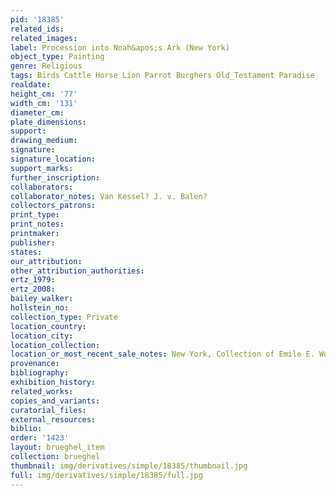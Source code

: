 ```yaml
---
pid: '18385'
related_ids: 
related_images: 
label: Procession into Noah&apos;s Ark (New York)
object_type: Painting
genre: Religious
tags: Birds Cattle Horse Lion Parrot Burghers Old_Testament Paradise
realdate: 
height_cm: '77'
width_cm: '131'
diameter_cm: 
plate_dimensions: 
support: 
drawing_medium: 
signature: 
signature_location: 
support_marks: 
further_inscription: 
collaborators: 
collaborator_notes: Van Kessel? J. v. Balen?
collectors_patrons: 
print_type: 
print_notes: 
printmaker: 
publisher: 
states: 
our_attribution: 
other_attribution_authorities: 
ertz_1979: 
ertz_2008: 
bailey_walker: 
hollstein_no: 
collection_type: Private
location_country: 
location_city: 
location_collection: 
location_or_most_recent_sale_notes: New York, Collection of Emile E. Wolf
provenance: 
bibliography: 
exhibition_history: 
related_works: 
copies_and_variants: 
curatorial_files: 
external_resources: 
biblio: 
order: '1423'
layout: brueghel_item
collection: brueghel
thumbnail: img/derivatives/simple/18385/thumbnail.jpg
full: img/derivatives/simple/18385/full.jpg
---
```

